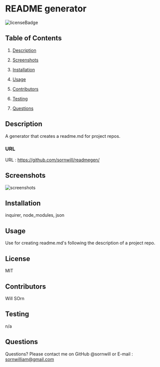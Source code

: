   
# README generator
![licenseBadge](https://img.shields.io/badge/license-MIT-brightgreen)
## Table of Contents 
1. [Description](#description)

2. [Screenshots](#screenshots)

3. [Installation](#installation)

4. [Usage](#usage)

5. [Contributors](#contributors)

6. [Testing](#testing)

7. [Questions](#questions)

    
## Description 
A generator that creates a readme.md for project repos.

### URL
URL : https://github.com/sornwill/readmegen/

## Screenshots
![screenshots](./assets/img/example.gif)
    
## Installation
inquirer, node_modules, json 
    
## Usage
Use for creating readme.md's following the description of a project repo. 
    
## License
MIT 
    
## Contributors
Will SOrn 
    
## Testing
n/a 
      
## Questions
Questions? Please contact me on GitHub @sornwill or E-mail : sornwilliam@gmail.com
      